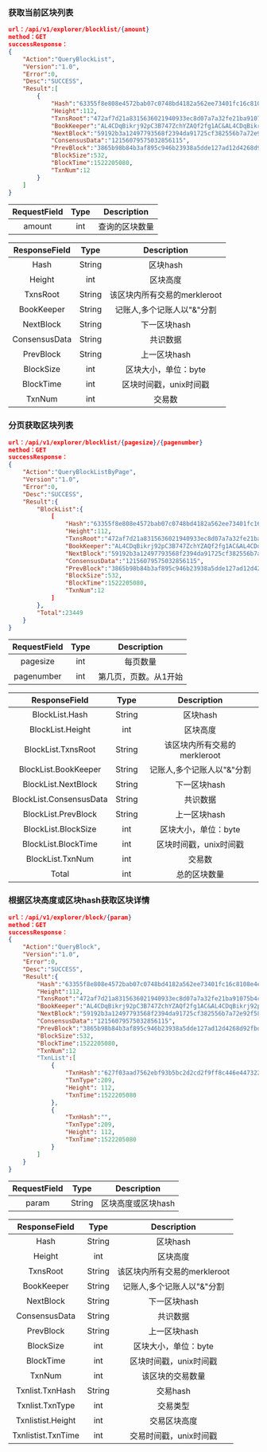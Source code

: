 

### 获取当前区块列表

```json
url：/api/v1/explorer/blocklist/{amount}
method：GET
successResponse：
{
	"Action":"QueryBlockList",
	"Version":"1.0",
	"Error":0,
	"Desc":"SUCCESS",
	"Result":[
		{
			"Hash":"63355f8e808e4572bab07c0748bd4182a562ee73401fc16c8108e4e56b264d2a",
			"Height":112,
			"TxnsRoot":"472af7d21a8315636021940933ec8d07a7a32fe21ba91075b4c0e0b1b4576531",
			"BookKeeper":"AL4CDqBikrj92pC3B747ZchYZAQf2fg1AC&AL4CDqBikrj92pC3B747ZchYZAQf2fg1AC",
			"NextBlock":"59192b3a12497793568f2394da91725cf382556b7a72e92f58e0a6f6cab6a70d",
			"ConsensusData":"12156079575032856115",
			"PrevBlock":"3865b98b84b3af895c946b23938a5dde127ad12d4268d92fbd63e642e91b00c8",
			"BlockSize":532,
			"BlockTime":1522205080,
			"TxnNum":12
		}
	]
}
```

| RequestField|     Type |   Description   | 
| :--------------: | :--------:| :------: |
|    amount|   int|  查询的区块数量  |


| ResponseField     |     Type |   Description   | 
| :--------------: | :--------:| :------: |
|   Hash|   String|  区块hash  |
|	Height|   int|  区块高度|
|	TxnsRoot|   String|  该区块内所有交易的merkleroot  |
|   BookKeeper|   String|  记账人,多个记账人以"&"分割  |
|   NextBlock|   String|  下一区块hash  |
|	ConsensusData	|	String|	共识数据  |
|	PrevBlock|	String|	上一区块hash  |
|	BlockSize|	int|	区块大小，单位：byte  |
|	BlockTime|	int|	区块时间戳，unix时间戳  |
|	TxnNum|	int|	交易数  |




### 分页获取区块列表

```json
url：/api/v1/explorer/blocklist/{pagesize}/{pagenumber}
method：GET
successResponse：
{
	"Action":"QueryBlockListByPage",
	"Version":"1.0",
	"Error":0,
	"Desc":"SUCCESS",
	"Result":{
		"BlockList":{
			[
				"Hash":"63355f8e808e4572bab07c0748bd4182a562ee73401fc16c8108e4e56b264d2a",
				"Height":112,
				"TxnsRoot":"472af7d21a8315636021940933ec8d07a7a32fe21ba91075b4c0e0b1b4576531",
				"BookKeeper":"AL4CDqBikrj92pC3B747ZchYZAQf2fg1AC&AL4CDqBikrj92pC3B747ZchYZAQf2fg1AC",
				"NextBlock":"59192b3a12497793568f2394da91725cf382556b7a72e92f58e0a6f6cab6a70d",
				"ConsensusData":"12156079575032856115",
				"PrevBlock":"3865b98b84b3af895c946b23938a5dde127ad12d4268d92fbd63e642e91b00c8",
				"BlockSize":532,
				"BlockTime":1522205080,
				"TxnNum":12
			]
		},
		"Total":23449
	}
}
```


| RequestField     |     Type |   Description   | 
| :--------------: | :--------:| :------: |
|    pagesize|   int|  每页数量  |
|    pagenumber|   int|  第几页，页数。从1开始|


| ResponseField     |     Type |   Description   | 
| :--------------: | :--------:| :------: |
|   BlockList.Hash|   String|  区块hash  |
|   BlockList.Height|   int|  区块高度|
|   BlockList.TxnsRoot|   String|  该区块内所有交易的merkleroot  |
|   BlockList.BookKeeper|   String|  记账人,多个记账人以"&"分割  |
|   BlockList.NextBlock|   String|  下一区块hash  |
|	BlockList.ConsensusData	|	String|	共识数据  |
|	BlockList.PrevBlock|	String|	上一区块hash  |
|	BlockList.BlockSize|	int|	区块大小，单位：byte  |
|	BlockList.BlockTime|	int|	区块时间戳，unix时间戳|
|	BlockList.TxnNum|	int|	交易数  |
|	Total|	int|	总的区块数量  |


### 根据区块高度或区块hash获取区块详情


```json
url：/api/v1/explorer/block/{param}
method：GET
successResponse：
{
	"Action":"QueryBlock",
	"Version":"1.0",
	"Error":0,
	"Desc":"SUCCESS",
	"Result":{
		"Hash":"63355f8e808e4572bab07c0748bd4182a562ee73401fc16c8108e4e56b264d2a",
		"Height":112,
		"TxnsRoot":"472af7d21a8315636021940933ec8d07a7a32fe21ba91075b4c0e0b1b4576531",
		"BookKeeper":"AL4CDqBikrj92pC3B747ZchYZAQf2fg1AC&AL4CDqBikrj92pC3B747ZchYZAQf2fg1AC",
		"NextBlock":"59192b3a12497793568f2394da91725cf382556b7a72e92f58e0a6f6cab6a70d",
		"ConsensusData":"12156079575032856115",
		"PrevBlock":"3865b98b84b3af895c946b23938a5dde127ad12d4268d92fbd63e642e91b00c8",
		"BlockSize":532,
		"BlockTime":1522205080,
		"TxnNum":12
		"TxnList":[
			{
				"TxnHash":"627f03aad7562ebf93b5bc2d2cd2f9ff8c446e447322f62d7e834f6f2f6f15e2",
				"TxnType":209,
				"Height": 112,
				"TxnTime":1522205080
			},
			{
				"TxnHash":"",
				"TxnType":209,
				"Height": 112,
				"TxnTime":1522205080
			}		
		]	
	}
}
```

| RequestField     |     Type |   Description   | 
| :--------------: | :--------:| :------: |
|    param|   String|  区块高度或区块hash  |



| ResponseField     |     Type |   Description   | 
| :--------------: | :--------:| :------: |
|   Hash|   String|  区块hash  |
|	Height|   int|  区块高度|
|	TxnsRoot|   String|  该区块内所有交易的merkleroot  |
|   BookKeeper|   String|  记账人,多个记账人以"&"分割    |
|   NextBlock|   String|  下一区块hash  |
|	ConsensusData	|	String|	共识数据  |
|	PrevBlock|	String|	上一区块hash  |
|	BlockSize|	int|	区块大小，单位：byte  |
|	BlockTime|	int|	区块时间戳，unix时间戳  |
|	TxnNum|	int|	该区块的交易数量  |
|	Txnlist.TxnHash|	String|	交易hash  |
|	Txnlist.TxnType|	int|	交易类型  |
|	Txnlistist.Height|	int |	交易区块高度  |
|	Txnlistist.TxnTime|	int |	交易时间戳，unix时间戳  |
